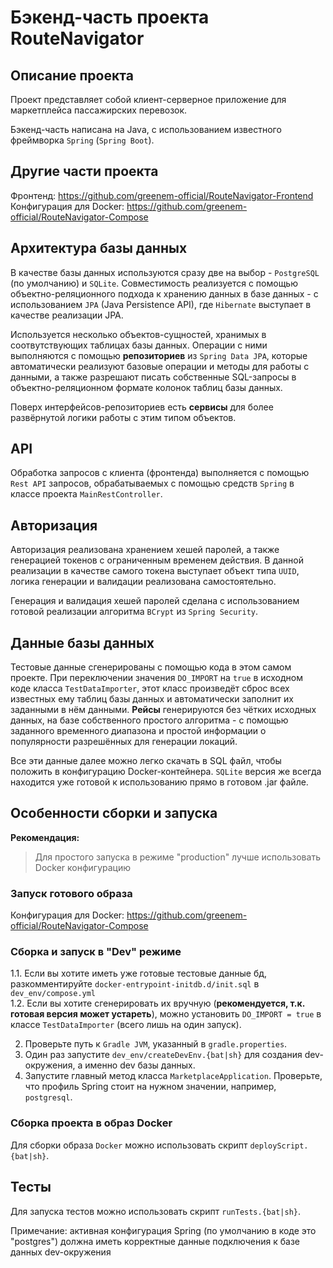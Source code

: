 # Бэкенд-часть проекта RouteNavigator
## Описание проекта
Проект представляет собой клиент-серверное приложение для маркетплейса пассажирских перевозок.  

Бэкенд-часть написана на Java, с использованием известного фреймворка `Spring` (`Spring Boot`).

## Другие части проекта
Фронтенд: https://github.com/greenem-official/RouteNavigator-Frontend  
Конфигурация для Docker: https://github.com/greenem-official/RouteNavigator-Compose  

## Архитектура базы данных
В качестве базы данных используются сразу две на выбор - `PostgreSQL` (по умолчанию) и `SQLite`. Совместимость реализуется с помощью объектно-реляционного подхода к хранению данных в базе данных - с использованием `JPA` (Java Persistence API), где `Hibernate` выступает в качестве реализации JPA.

Используется несколько объектов-сущностей, хранимых в соотвутствующих таблицах базы данных. Операции с ними выполняются с помощью **репозиториев** из `Spring Data JPA`, которые автоматически реализуют базовые операции и методы для работы с данными, а также разрешают писать собственные SQL-запросы в объектно-реляционном формате колонок таблиц базы данных.  

Поверх интерфейсов-репозиториев есть **сервисы** для более развёрнутой логики работы с этим типом объектов.

## API
Обработка запросов с клиента (фронтенда) выполняется с помощью `Rest API` запросов, обрабатываемых с помощью средств `Spring` в классе проекта `MainRestController`.

## Авторизация
Авторизация реализована хранением хешей паролей, а также генерацией токенов с ограниченным временем действия. В данной реализации в качестве самого токена выступает объект типа `UUID`, логика генерации и валидации реализована самостоятельно.  

Генерация и валидация хешей паролей сделана с использованием готовой реализации алгоритма `BCrypt` из `Spring Security`.

## Данные базы данных
Тестовые данные сгенерированы с помощью кода в этом самом проекте. При переключении значения `DO_IMPORT` на `true` в исходном коде класса `TestDataImporter`, этот класс произведёт сброс всех известных ему таблиц базы данных и автоматически заполнит их заданными в нём данными. **Рейсы** генерируются без чётких исходных данных, на базе собственного простого алгоритма -  с помощью заданного временного диапазона и простой информации о популярности разрешённых для генерации локаций.  

Все эти данные далее можно легко скачать в SQL файл, чтобы положить в конфигурацию Docker-контейнера. `SQLite` версия же всегда находится уже готовой к использованию прямо в готовом .jar файле.

## Особенности сборки и запуска
**Рекомендация:**
> Для простого запуска в режиме "production" лучше использовать Docker конфигурацию

### Запуск готового образа
Конфигурация для Docker: https://github.com/greenem-official/RouteNavigator-Compose

### Сборка и запуск в "Dev" режиме


1.1. Если вы хотите иметь уже готовые тестовые данные бд, разкомментируйте `docker-entrypoint-initdb.d/init.sql` в `dev_env/compose.yml`  
1.2. Если вы хотите сгенерировать их вручную (**рекомендуется, т.к. готовая версия может устареть**), можно установить `DO_IMPORT = true` в классе `TestDataImporter` (всего лишь на один запуск).  

2. Проверьте путь к `Gradle JVM`, указанный в `gradle.properties`.  
3. Один раз запустите `dev_env/createDevEnv.{bat|sh}` для создания dev-окружения, а именно dev базы данных.  
4. Запустите главный метод класса `MarketplaceApplication`. Проверьте, что профиль Spring стоит на нужном значении, например, `postgresql`.  

### Сборка проекта в образ Docker
Для сборки образа `Docker` можно использовать скрипт `deployScript.{bat|sh}`.  

## Тесты
Для запуска тестов можно использовать скрипт `runTests.{bat|sh}`.

Примечание: активная конфигурация Spring (по умолчанию в коде это "postgres") должна иметь корректные данные подключения к базе данных dev-окружения
